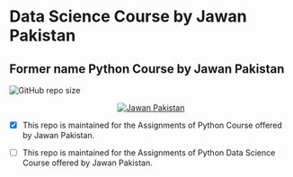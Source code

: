 # Data Science Course by Jawan Pakistan
## Former name Python Course by Jawan Pakistan

![GitHub repo size](https://img.shields.io/github/repo-size/shaheerahm/PythonJPcourse?logo=github&style=plastic)

<p align="center"> <a href="https://www.facebook.com/jawanPakistan786" target="blank"> <img src ="https://scontent.fkhi2-2.fna.fbcdn.net/v/t1.6435-9/152579481_242653564072176_6181324675149097878_n.jpg?_nc_cat=101&ccb=1-5&_nc_sid=09cbfe&_nc_eui2=AeG_XsV_OD38uJe6JwPJxy1r_ZA5Af95qMf9kDkB_3mox5DVzx3XAjV5_EMJ4FE5H9I&_nc_ohc=ATYAowdOqo0AX8yM0vR&_nc_ht=scontent.fkhi2-2.fna&oh=00_AT8ESs14gdOP2pMniG7ywCj7g3carsOxVHLDXxmBHzYRNA&oe=61F321F8" alt="Jawan Pakistan"/> </a>
<p>
  
- [X] This repo is maintained for the Assignments of Python Course offered by Jawan Pakistan.

- [ ] This repo is maintained for the  Assignments of Python Data Science Course offered by Jawan Pakistan.
